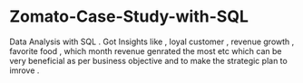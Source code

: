 # Zomato-Case-Study-with-SQL
Data Analysis with SQL  . Got Insights like , loyal customer , revenue growth , favorite food , which month revenue genrated the most  etc which can be very beneficial as per business objective and to make the strategic plan to imrove .
